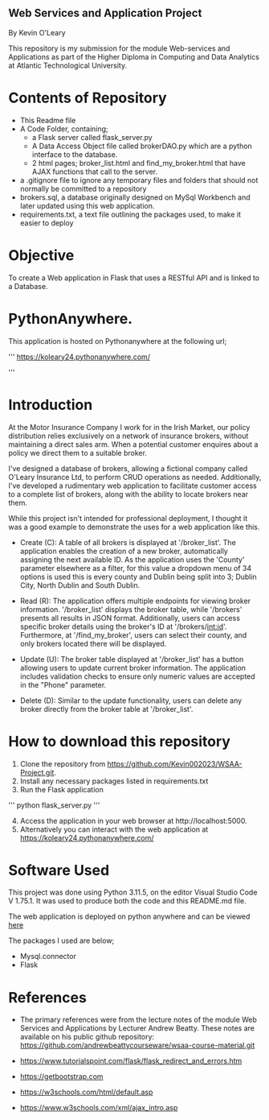 ## Web Services and Application Project

By Kevin O'Leary

This repository is my submission for the module Web-services and Applications as part of the Higher Diploma in Computing and Data Analytics at Atlantic Technological University. 

# Contents of Repository
- This Readme file
- A Code Folder, containing;
    - a Flask server called flask_server.py
    - A Data Access Object file called brokerDAO.py which are a python interface to the database. 
    - 2 html pages; broker_list.html and find_my_broker.html that have AJAX functions that call to the server.
- a .gitignore file to ignore any temporary files and folders that should not normally be committed to a repository
- brokers.sql, a database originally designed on MySql Workbench and later updated using this web application. 
- requirements.txt, a text file outlining the packages used, to make it easier to deploy


# Objective
To create a Web application in Flask that uses a RESTful API and is linked to a Database. 

# PythonAnywhere. 

This application is hosted on Pythonanywhere at the following url;

'''
https://koleary24.pythonanywhere.com/

'''

# Introduction

At the Motor Insurance Company I work for in the Irish Market, our policy distribution relies exclusively on a network of insurance brokers, without maintaining a direct sales arm. When a potential customer enquires about a policy we direct them to a suitable broker.

I've designed a database of brokers, allowing a fictional company called O'Leary Insurance Ltd, to perform CRUD operations as needed. Additionally, I've developed a rudimentary web application to facilitate customer access to a complete list of brokers, along with the ability to locate brokers near them.

While this project isn't intended for professional deployment, I thought it was a good example to demonstrate the uses for a web application like this. 

- Create (C): A table of all brokers is displayed at '/broker_list'. The application enables the creation of a new broker, automatically assigning the next available ID.  As the application uses the 'County' parameter elsewhere as a filter, for this value a dropdown menu of 34 options is used this is every county and Dublin being split into 3; Dublin City, North Dublin and South Dublin. 

- Read (R): The application offers multiple endpoints for viewing broker information. '/broker_list' displays the broker table, while '/brokers' presents all results in JSON format. Additionally, users can access specific broker details using the broker's ID at '/brokers/<int:id>'. Furthermore, at '/find_my_broker', users can select their county, and only brokers located there will be displayed.

- Update (U): The broker table displayed at '/broker_list' has a button allowing users to update current broker information. The application includes validation checks to ensure only numeric values are accepted in the "Phone" parameter.

- Delete (D): Similar to the update functionality, users can delete any broker directly from the broker table at '/broker_list'.


# How to download this repository

1. Clone the repository from  https://github.com/Kevin002023/WSAA-Project.git.
2. Install any necessary packages listed in requirements.txt
3. Run the Flask application

'''
python flask_server.py
'''

4. Access the application in your web browser at http://localhost:5000.
5. Alternatively you can interact with the web application at https://koleary24.pythonanywhere.com/

# **Software Used**

This project was done using Python 3.11.5, on the editor Visual Studio Code V 1.75.1. It was used to produce both the code and this README.md file.

The web application is deployed on python anywhere and can be viewed [here](https://koleary24.pythonanywhere.com/)

The packages I used are below;

- Mysql.connector
- Flask

# References

- The primary references were from the lecture notes of the module Web Services and Applications by Lecturer Andrew Beatty. These notes are available on his public github repository:  https://github.com/andrewbeattycourseware/wsaa-course-material.git

- https://www.tutorialspoint.com/flask/flask_redirect_and_errors.htm
- https://getbootstrap.com
- https://w3schools.com/html/default.asp
- https://www.w3schools.com/xml/ajax_intro.asp

